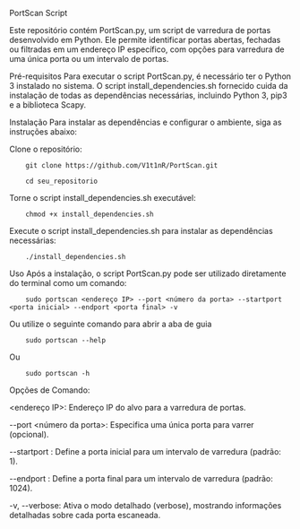 PortScan Script

Este repositório contém PortScan.py, um script de varredura de portas desenvolvido em Python. Ele permite identificar portas abertas, fechadas ou filtradas em um endereço IP específico, com opções para varredura de uma única porta ou um intervalo de portas.

Pré-requisitos
Para executar o script PortScan.py, é necessário ter o Python 3 instalado no sistema. O script install_dependencies.sh fornecido cuida da instalação de todas as dependências necessárias, incluindo Python 3, pip3 e a biblioteca Scapy.

Instalação
Para instalar as dependências e configurar o ambiente, siga as instruções abaixo:

Clone o repositório:

        git clone https://github.com/V1t1nR/PortScan.git
      
        cd seu_repositorio

Torne o script install_dependencies.sh executável:

        chmod +x install_dependencies.sh

Execute o script install_dependencies.sh para instalar as dependências necessárias:

        ./install_dependencies.sh


Uso
Após a instalação, o script PortScan.py pode ser utilizado diretamente do terminal como um comando:

        sudo portscan <endereço IP> --port <número da porta> --startport <porta inicial> --endport <porta final> -v

Ou utilize o seguinte comando para abrir a aba de guia

        sudo portscan --help
Ou

        sudo portscan -h

Opções de Comando:

<endereço IP>: Endereço IP do alvo para a varredura de portas.


--port <número da porta>: Especifica uma única porta para varrer (opcional).


--startport <porta inicial>: Define a porta inicial para um intervalo de varredura (padrão: 1).


--endport <porta final>: Define a porta final para um intervalo de varredura (padrão: 1024).


-v, --verbose: Ativa o modo detalhado (verbose), mostrando informações detalhadas sobre cada porta escaneada.
